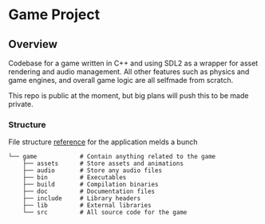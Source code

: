 # Game Project

## Overview

Codebase for a game written in C++ and using SDL2 as a wrapper for asset rendering and audio management. All other features such as physics and game engines, and overall game logic are all selfmade from scratch.

This repo is public at the moment, but big plans will push this to be made private.

### Structure

File structure [reference](https://www.linkedin.com/pulse/what-general-c-project-structure-like-herbert-elwood-gilliland-iii/) for the application melds a bunch 


```
└── game            # Contain anything related to the game          
    ├── assets      # Store assets and animations
    ├── audio       # Store any audio files
    ├── bin         # Executables
    ├── build       # Compilation binaries
    ├── doc         # Documentation files
    ├── include     # Library headers
    ├── lib         # External libraries
    └── src         # All source code for the game
```

